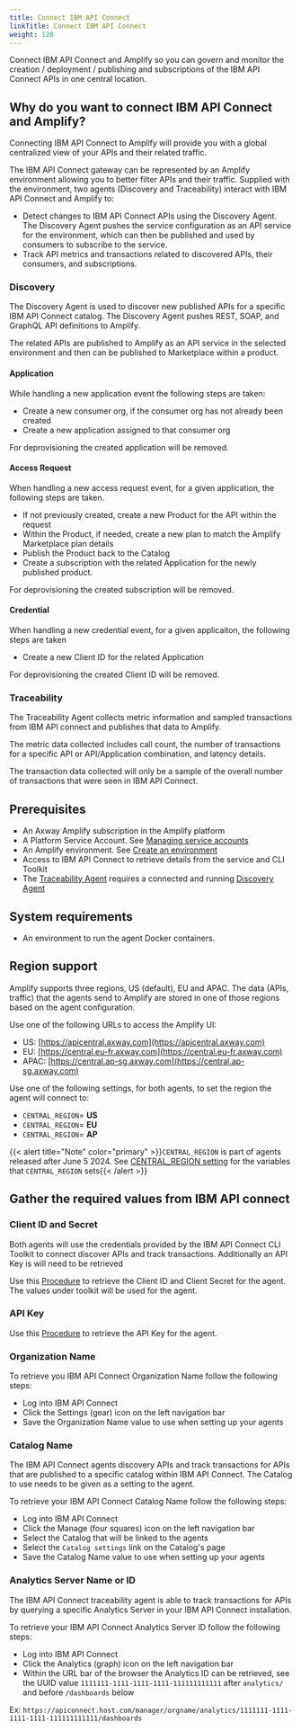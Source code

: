 ```yaml
---
title: Connect IBM API Connect
linkTitle: Connect IBM API Connect
weight: 120
---
```

Connect IBM API Connect and Amplify so you can govern and monitor the creation / deployment / publishing and subscriptions of the IBM API Connect APIs in one central location.

## Why do you want to connect IBM API Connect and Amplify?

Connecting IBM API Connect to Amplify will provide you with a global centralized view of your APIs and their related traffic.

The IBM API Connect gateway can be represented by an Amplify environment allowing you to better filter APIs and their traffic. Supplied with the environment, two agents (Discovery and Traceability) interact with IBM API Connect and Amplify to:

* Detect changes to IBM API Connect APIs using the Discovery Agent. The Discovery Agent pushes the service configuration as an API service for the environment, which can then be published and used by consumers to subscribe to the service.
* Track API metrics and transactions related to discovered APIs, their consumers, and subscriptions.

### Discovery

The Discovery Agent is used to discover new published APIs for a specific IBM API Connect catalog. The Discovery Agent pushes REST, SOAP, and GraphQL API definitions to Amplify.

The related APIs are published to Amplify as an API service in the selected environment and then can be published to Marketplace within a product.

#### Application

While handling a new application event the following steps are taken:

* Create a new consumer org, if the consumer org has not already been created
* Create a new application assigned to that consumer org

For deprovisioning the created application will be removed.

#### Access Request

When handling a new access request event, for a given application, the following steps are taken.

* If not previously created, create a new Product for the API within the request
* Within the Product, if needed, create a new plan to match the Amplify Marketplace plan details
* Publish the Product back to the Catalog
* Create a subscription with the related Application for the newly published product.

For deprovisioning the created subscription will be removed.

#### Credential

When handling a new credential event, for a given applicaiton, the following steps are taken

* Create a new Client ID for the related Application

For deprovisioning the created Client ID will be removed.

### Traceability

The Traceability Agent collects metric information and sampled transactions from IBM API connect and publishes that data to Amplify.

The metric data collected includes call count, the number of transactions for a specific API or API/Application combination, and latency details.

The transaction data collected will only be a sample of the overall number of transactions that were seen in IBM API Connect.

## Prerequisites

* An Axway Amplify subscription in the Amplify platform
* A Platform Service Account. See [Managing service accounts](https://docs.axway.com/bundle/platform-management/page/docs/management_guide/organizations/managing_organizations/index.html#managing-service-accounts)
* An Amplify environment. See [Create an environment](/docs/integrate_with_central/cli_central/cli_environments/)
* Access to IBM API Connect to retrieve details from the service and CLI Toolkit
* The [Traceability Agent](#traceability-agent) requires a connected and running [Discovery Agent](#discovery-agent)

## System requirements

* An environment to run the agent Docker containers.

## Region support

Amplify supports three regions, US (default), EU and APAC. The data (APIs, traffic) that the agents send to Amplify are stored in one of those regions based on the agent configuration.

Use one of the following URLs to access the Amplify UI:

* US: [https://apicentral.axway.com](https://apicentral.axway.com)
* EU: [https://central.eu-fr.axway.com](https://central.eu-fr.axway.com)
* APAC: [https://central.ap-sg.axway.com](https://central.ap-sg.axway.com)

Use one of the following settings, for both agents, to set the region the agent will connect to:

* `CENTRAL_REGION`= **US**
* `CENTRAL_REGION`= **EU**
* `CENTRAL_REGION`= **AP**

{{< alert title="Note" color="primary" >}}`CENTRAL_REGION` is part of agents released after June 5 2024. See [CENTRAL_REGION setting](/docs/connect_manage_environ/connected_agent_common_reference/network_traffic#central_region-setting) for the variables that `CENTRAL_REGION` sets{{< /alert >}}

## Gather the required values from IBM API connect

### Client ID and Secret

Both agents will use the credentials provided by the IBM API Connect CLI Toolkit to connect discover APIs and track transactions. Additionally an API Key is will need to be retrieved

Use this [Procedure](https://www.ibm.com/docs/en/api-connect/10.0.x?topic=toolkit-installing#tasktask_qsv_cgq_nt__steps__1) to retrieve the Client ID and Client Secret for the agent. The values under toolkit will be used for the agent.

### API Key

Use this [Procedure](https://www.ibm.com/docs/en/api-connect/saas?topic=applications-managing-platform-rest-api-keys#taskcapim_mng_apikeys__steps__1) to retrieve the API Key for the agent.

### Organization Name

To retrieve you IBM API Connect Organization Name follow the following steps:

* Log into IBM API Connect
* Click the Settings (gear) icon on the left navigation bar
* Save the Organization Name value to use when setting up your agents

### Catalog Name

The IBM API Connect agents discovery APIs and track transactions for APIs that are published to a specific catalog within IBM API Connect. The Catalog to use needs to be given as a setting to the agent.

To retrieve your IBM API Connect Catalog Name follow the following steps:

* Log into IBM API Connect
* Click the Manage (four squares) icon on the left navigation bar
* Select the Catalog that will be linked to the agents
* Select the `Catalog settings` link on the Catalog's page
* Save the Catalog Name value to use when setting up your agents

### Analytics Server Name or ID

The IBM API Connect traceability agent is able to track transactions for APIs by querying a specific Analytics Server in your IBM API Connect installation.

To retrieve your IBM API Connect Analytics Server ID follow the following steps:

* Log into IBM API Connect
* Click the Analytics (graph) icon on the left navigation bar
* Within the URL bar of the browser the Analytics ID can be retrieved, see the UUID value `1111111-1111-1111-1111-111111111111` after `analytics/` and before `/dashboards` below

Ex: `https://apiconnect.host.com/manager/orgname/analytics/1111111-1111-1111-1111-111111111111/dashboards`
